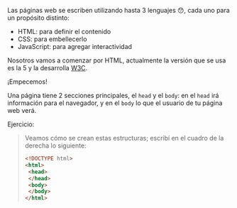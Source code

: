 Las páginas web se escriben utilizando hasta 3 lenguajes :hushed:, cada uno para un propósito distinto:

- HTML: para definir el contenido
- CSS: para embellecerlo
- JavaScript: para agregar interactividad

Nosotros vamos a comenzar por HTML, actualmente la versión que se usa es la 5 y la desarrolla [W3C](http://www.w3c.es/).

¡Empecemos!

Una página tiene 2 secciones principales, el `head` y el `body`: en el `head` irá información para el navegador, y en el `body` lo que el usuario de tu página web verá.

Ejercicio:
> Veamos cómo se crean estas estructuras; escribí en el cuadro de la derecha lo siguiente:
>
> ```html
> <!DOCTYPE html>
> <html>
>  <head>
>  </head>
>  <body>
>  </body>
> </html>
> ```

